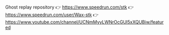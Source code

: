 Ghost replay repository
👉 https://www.speedrun.com/stk
👉 https://www.speedrun.com/user/Wax-stk
👉 https://www.youtube.com/channel/UCNmMyyLWNrOcGUl5xXQUBiw/featured
